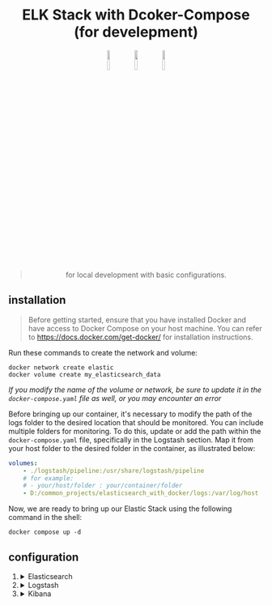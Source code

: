 

<h1 align="center">ELK Stack with Dcoker-Compose (for develepment)</h1>

<p align="center" width="100%">
    <img width="10%" src="https://static-www.elastic.co/v3/assets/bltefdd0b53724fa2ce/blt8b679e63f2b49b27/5d082d93877575d0584761c0/logo-logstash-32-color.svg">
    <img width="10%" src="https://static-www.elastic.co/v3/assets/bltefdd0b53724fa2ce/blt36f2da8d650732a0/5d0823c3d8ff351753cbc99f/logo-elasticsearch-32-color.svg">
    <img width="10%" src="https://static-www.elastic.co/v3/assets/bltefdd0b53724fa2ce/blt4466841eed0bf232/5d082a5e97f2babb5af907ee/logo-kibana-32-color.svg">
</p><br>

> <p align="center">for local development with basic configurations.</p>

## installation
> Before getting started, ensure that you have installed Docker and have access to Docker Compose on your host machine. You can refer to <https://docs.docker.com/get-docker/> for installation instructions.

Run these commands to create the network and volume:

```
docker network create elastic
docker volume create my_elasticsearch_data
```
*If you modify the name of the volume or network, be sure to update it in the `docker-compose.yaml` file as well, or you may encounter an error*

Before bringing up our container, it's necessary to modify the path of the logs folder to the desired location that should be monitored. You can include multiple folders for monitoring. To do this, update or add the path within the `docker-compose.yaml` file, specifically in the Logstash section. Map it from your host folder to the desired folder in the container, as illustrated below:
```yaml
volumes:
    - ./logstash/pipeline:/usr/share/logstash/pipeline
    # for example:
    # - your/host/folder : your/container/folder
    - D:/common_projects/elasticsearch_with_docker/logs:/var/log/host
```

Now, we are ready to bring up our Elastic Stack using the following command in the shell:

```
docker compose up -d
```

## configuration

1.  <details>
    <summary>Elasticsearch</summary>
    
    - Change the `node.name` to your desired value.

    - By default, `network.host` `and http.host` are set to `0.0.0.0`.
    
    - By default, security is disabled. However, if you need to secure the configuration, navigate to `elasticsearch/elasticsearch.yml` and uncomment the relevant configurations. It's advisable to refer to the Elasticsearch documentation for using [Docker](https://www.elastic.co/guide/en/elasticsearch/reference/current/docker.html).<br>
        *you can find this config at the end of the file to uncomment it.*
        ```yml
        xpack.security.enabled: false

        xpack.security.enrollment.enabled: true

        # Enable encryption for HTTP API client connections, such as Kibana Logstash, and Agents
        xpack.security.http.ssl:
        enabled: true
        keystore.path: path/to/certs/http.p12

        # Enable encryption and mutual authentication between cluster nodes
        xpack.security.transport.ssl:
        enabled: true
        verification_mode: certificate
        keystore.path: path/to/certs/transport.p12
        truststore.path: path/to/certs/transport.p12
        # Create a new cluster with the current node only
        # Additional nodes can still join the cluster later
        cluster.initial_master_nodes: ["change-the-name"]
        ```
    </details>

2.  <details>
    <summary>Logstash</summary>

    - By default, we monitor the `/var/log/host` directory, and every file with a `.log` is continuously checked by Logstash. Whenever there is a change, it sends the data to Elasticsearch

    - if you are using file beat you can use this code and replace it in `logstash/pipeline/log_stream.conf` directory:
        ```
        input {
            beats {
                port => 5044
                codec => json
            }
        }
        ```
        And don't forget to add this line to `docker-compose.yaml` to map the Filebeat requests to the Logstash container:
        ```yaml
        ports:
            - "5044:5044"
        ```

    </details>

3.  <details>
    <summary>Kibana</summary>

    - For development purposes, there's no need to concern ourselves with configuring Kibana. However, if it becomes necessary, you can add the following YAML code to the Kibana configuration in the `docker-compose.yaml` file.:<br>
        ```yaml
        volumes:
            - ./kibana/kibana.yml:/usr/share/kibana/kibana.yml
        ```
    </details>